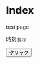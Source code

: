 # Index

test page

<body>

<p id="RealtimeClockArea">時刻表示</p>


<button type="button" onclick="ShowAlart()">クリック</button>


<!--script読み込み-->

<script src="./js/hello_world.js"></script>

<script src="./js/date.js"></script>


</body>



